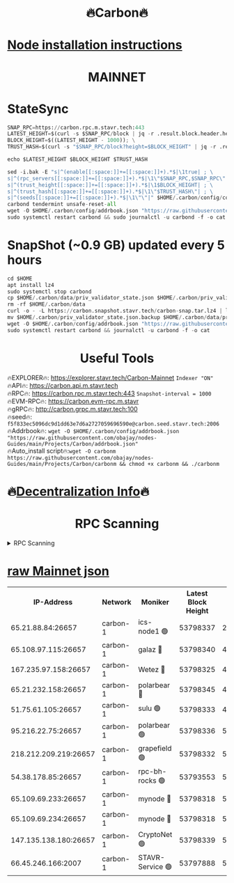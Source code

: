 <h1 align="center"> 🔥Carbon🔥</h1>

[Node installation instructions](https://github.com/obajay/nodes-Guides/tree/main/Projects/Carbon)
=
<h1 align="center"> MAINNET</h1>

# StateSync
```python
SNAP_RPC=https://carbon.rpc.m.stavr.tech:443
LATEST_HEIGHT=$(curl -s $SNAP_RPC/block | jq -r .result.block.header.height); \
BLOCK_HEIGHT=$((LATEST_HEIGHT - 1000)); \
TRUST_HASH=$(curl -s "$SNAP_RPC/block?height=$BLOCK_HEIGHT" | jq -r .result.block_id.hash)

echo $LATEST_HEIGHT $BLOCK_HEIGHT $TRUST_HASH

sed -i.bak -E "s|^(enable[[:space:]]+=[[:space:]]+).*$|\1true| ; \
s|^(rpc_servers[[:space:]]+=[[:space:]]+).*$|\1\"$SNAP_RPC,$SNAP_RPC\"| ; \
s|^(trust_height[[:space:]]+=[[:space:]]+).*$|\1$BLOCK_HEIGHT| ; \
s|^(trust_hash[[:space:]]+=[[:space:]]+).*$|\1\"$TRUST_HASH\"| ; \
s|^(seeds[[:space:]]+=[[:space:]]+).*$|\1\"\"|" $HOME/.carbon/config/config.toml
carbond tendermint unsafe-reset-all
wget -O $HOME/.carbon/config/addrbook.json "https://raw.githubusercontent.com/obajay/nodes-Guides/main/Projects/Carbon/addrbook.json"
sudo systemctl restart carbond && sudo journalctl -u carbond -f -o cat
```
# SnapShot (~0.9 GB) updated every 5 hours
```python
cd $HOME
apt install lz4
sudo systemctl stop carbond
cp $HOME/.carbon/data/priv_validator_state.json $HOME/.carbon/priv_validator_state.json.backup
rm -rf $HOME/.carbon/data
curl -o - -L https://carbon.snapshot.stavr.tech/carbon-snap.tar.lz4 | lz4 -c -d - | tar -x -C $HOME/.carbon --strip-components 2
mv $HOME/.carbon/priv_validator_state.json.backup $HOME/.carbon/data/priv_validator_state.json
wget -O $HOME/.carbon/config/addrbook.json "https://raw.githubusercontent.com/obajay/nodes-Guides/main/Projects/Carbon/addrbook.json"
sudo systemctl restart carbond && journalctl -u carbond -f -o cat
```

 <h1 align="center"> Useful Tools</h1>

🔥EXPLORER🔥:     https://explorer.stavr.tech/Carbon-Mainnet        `Indexer "ON"` \
🔥API🔥:          https://carbon.api.m.stavr.tech \
🔥RPC🔥:          https://carbon.rpc.m.stavr.tech:443              `Snapshot-interval = 1000` \
🔥EVM-RPC🔥:      https://carbon.evm-rpc.m.stavr \
🔥gRPC🔥:         http://carbon.grpc.m.stavr.tech:100 \
🔥seed🔥:      `f5f833ec5096dc9d1dd63e7d6a2727059696590e@carbon.seed.stavr.tech:2006` \
🔥Addrbook🔥:  `wget -O $HOME/.carbon/config/addrbook.json "https://raw.githubusercontent.com/obajay/nodes-Guides/main/Projects/Carbon/addrbook.json"` \
🔥Auto_install script🔥:`wget -O carbonm https://raw.githubusercontent.com/obajay/nodes-Guides/main/Projects/Carbon/carbonm && chmod +x carbonm && ./carbonm`

🔥[Decentralization Info](https://github.com/obajay/StateSync-snapshots/tree/main/Projects/Carbon/Decentralization)🔥
=
<h1 align="center"> RPC Scanning</h1>

<details>
<summary>RPC Scanning</summary>

<h2 align="center"> We scan nodes in real time every 4 hours. And we provide the final result of RPC endpoints.
We cannot influence the operation of these nodes in any way. </h2>


```python
If Voting Power is higher than 0 --> then the Node is a validator of the network and may be subject to attack and be a potential threat to the chain.
```
```python
We marked such validators with a red symbol
```

</details>

[raw Mainnet json](https://rpc-check.carbonm.stavr.tech/carbonm/rpc-carbonm-result.json)
=


<table><tr><th>IP-Address</th><th>Network</th><th>Moniker</th><th>Latest Block Height</th><th>Earliest Block Height</th><th>Catching Up</th><th>Tx Index</th><th>Voting Power</th><th>Scan Time</th></tr><tr><td>65.21.88.84:26657</td><td>carbon-1</td><td>ics-node1 🟢</td><td>53798337</td><td>21164241</td><td>False</td><td>off</td><td>0</td><td>2024-02-17T16:47:04.667872242UTC</td></tr><tr><td>65.108.97.115:26657</td><td>carbon-1</td><td>galaz 🔴</td><td>53798340</td><td>47374001</td><td>False</td><td>on</td><td>11241314573</td><td>2024-02-17T16:47:13.539905427UTC</td></tr><tr><td>167.235.97.158:26657</td><td>carbon-1</td><td>Wetez 🔴</td><td>53798325</td><td>48067570</td><td>False</td><td>on</td><td>1343151080</td><td>2024-02-17T16:46:41.776130675UTC</td></tr><tr><td>65.21.232.158:26657</td><td>carbon-1</td><td>polarbear 🔴</td><td>53798345</td><td>48126001</td><td>False</td><td>on</td><td>10427978898</td><td>2024-02-17T16:47:24.123496934UTC</td></tr><tr><td>51.75.61.105:26657</td><td>carbon-1</td><td>sulu 🟢</td><td>53798333</td><td>48742001</td><td>False</td><td>on</td><td>0</td><td>2024-02-17T16:46:57.870407630UTC</td></tr><tr><td>95.216.22.75:26657</td><td>carbon-1</td><td>polarbear 🟢</td><td>53798336</td><td>52338001</td><td>False</td><td>on</td><td>0</td><td>2024-02-17T16:47:02.266767158UTC</td></tr><tr><td>218.212.209.219:26657</td><td>carbon-1</td><td>grapefield 🟢</td><td>53798332</td><td>52371001</td><td>False</td><td>on</td><td>0</td><td>2024-02-17T16:46:55.537360086UTC</td></tr><tr><td>54.38.178.85:26657</td><td>carbon-1</td><td>rpc-bh-rocks 🟢</td><td>53793553</td><td>53130001</td><td>False</td><td>on</td><td>0</td><td>2024-02-17T16:47:28.672560621UTC</td></tr><tr><td>65.109.69.233:26657</td><td>carbon-1</td><td>mynode 🔴</td><td>53798318</td><td>53160001</td><td>False</td><td>off</td><td>8765156806</td><td>2024-02-17T16:46:22.740038079UTC</td></tr><tr><td>65.109.69.234:26657</td><td>carbon-1</td><td>mynode 🔴</td><td>53798318</td><td>53160001</td><td>False</td><td>off</td><td>12822203326</td><td>2024-02-17T16:46:23.085188462UTC</td></tr><tr><td>147.135.138.180:26657</td><td>carbon-1</td><td>CryptoNet 🟢</td><td>53798339</td><td>53567001</td><td>False</td><td>on</td><td>0</td><td>2024-02-17T16:47:07.067720707UTC</td></tr><tr><td>66.45.246.166:2007</td><td>carbon-1</td><td>STAVR-Service 🟢</td><td>53797888</td><td>53789001</td><td>False</td><td>on</td><td>0</td><td>2024-02-17T16:46:54.630262553UTC</td></tr></table>
